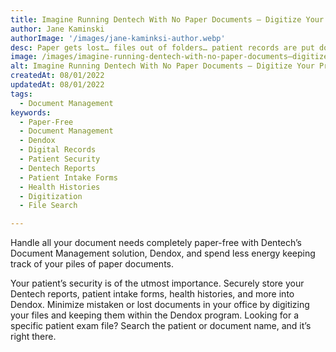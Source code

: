 ```yaml
---
title: Imagine Running Dentech With No Paper Documents – Digitize Your Practice Today!
author: Jane Kaminski
authorImage: '/images/jane-kaminksi-author.webp'
desc: Paper gets lost… files out of folders… patient records are put down and forgotten. It can be a mess! Plus, they take up so much space!
image: /images/imagine-running-dentech-with-no-paper-documents–digitize-your-practice-today.webp
alt: Imagine Running Dentech With No Paper Documents – Digitize Your Practice Today!
createdAt: 08/01/2022
updatedAt: 08/01/2022
tags:
  - Document Management
keywords:
  - Paper-Free
  - Document Management
  - Dendox
  - Digital Records
  - Patient Security
  - Dentech Reports
  - Patient Intake Forms
  - Health Histories
  - Digitization
  - File Search

---
```


Handle all your document needs completely paper-free with Dentech’s Document Management solution, Dendox, and spend less energy keeping track of your piles of paper documents.

Your patient’s security is of the utmost importance. Securely store your Dentech reports, patient intake forms, health histories, and more into Dendox. Minimize mistaken or lost documents in your office by digitizing your files and keeping them within the Dendox program. Looking for a specific patient exam file? Search the patient or document name, and it’s right there.





